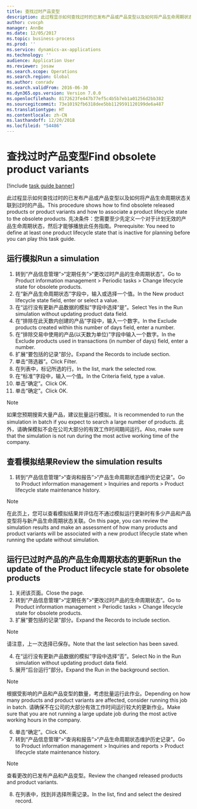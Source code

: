 ```yaml
---
title: 查找过时产品变型
description: 此过程显示如何查找过时的已发布产品或产品变型以及如何将产品生命周期状态关联到过时的产品。
author: cvocph
manager: AnnBe
ms.date: 12/05/2017
ms.topic: business-process
ms.prod: ''
ms.service: dynamics-ax-applications
ms.technology: ''
audience: Application User
ms.reviewer: josaw
ms.search.scope: Operations
ms.search.region: Global
ms.author: conradv
ms.search.validFrom: 2016-06-30
ms.dyn365.ops.version: Version 7.0.0
ms.openlocfilehash: 8172623fe447b77ef5c4b5b7eb1a01256d2bb382
ms.sourcegitcommit: 73e10192fb6318dee5bb1129591120199de6a487
ms.translationtype: HT
ms.contentlocale: zh-CN
ms.lasthandoff: 12/20/2018
ms.locfileid: "54486"
---
```

# <a name="find-obsolete-product-variants"></a><span data-ttu-id="bb830-103">查找过时产品变型</span><span class="sxs-lookup"><span data-stu-id="bb830-103">Find obsolete product variants</span></span> 

[!include [task guide banner](../../includes/task-guide-banner.md)]

<span data-ttu-id="bb830-104">此过程显示如何查找过时的已发布产品或产品变型以及如何将产品生命周期状态关联到过时的产品。</span><span class="sxs-lookup"><span data-stu-id="bb830-104">This procedure shows how to find obsolete released products or product variants and how to associate a product lifecycle state to the obsolete products.</span></span> <span data-ttu-id="bb830-105">先决条件：您需要至少先定义一个对于计划无效的产品生命周期状态，然后才能够播放此任务指南。</span><span class="sxs-lookup"><span data-stu-id="bb830-105">Prerequisite: You need to define at least one product lifecycle state that is inactive for planning before you can play this task guide.</span></span>


## <a name="run-a-simulation"></a><span data-ttu-id="bb830-106">运行模拟</span><span class="sxs-lookup"><span data-stu-id="bb830-106">Run a simulation</span></span>
1. <span data-ttu-id="bb830-107">转到“产品信息管理”>“定期任务”>“更改过时产品的生命周期状态”。</span><span class="sxs-lookup"><span data-stu-id="bb830-107">Go to Product information management > Periodic tasks > Change lifecycle state for obsolete products.</span></span>
2. <span data-ttu-id="bb830-108">在“新产品生命周期状态”字段中，输入或选择一个值。</span><span class="sxs-lookup"><span data-stu-id="bb830-108">In the New product lifecycle state field, enter or select a value.</span></span>
3. <span data-ttu-id="bb830-109">在“运行没有更新产品数据的模拟”字段中选择“是”。</span><span class="sxs-lookup"><span data-stu-id="bb830-109">Select Yes in the Run simulation without updating product data field.</span></span>
4. <span data-ttu-id="bb830-110">在“排除在此天数内创建的产品”字段中，输入一个数字。</span><span class="sxs-lookup"><span data-stu-id="bb830-110">In the Exclude products created within this number of days field, enter a number.</span></span>
5. <span data-ttu-id="bb830-111">在“排除交易中使用的产品(以天数为单位)”字段中输入一个数字。</span><span class="sxs-lookup"><span data-stu-id="bb830-111">In the Exclude products used in transactions (in number of days) field, enter a number.</span></span>
6. <span data-ttu-id="bb830-112">扩展“要包括的记录”部分。</span><span class="sxs-lookup"><span data-stu-id="bb830-112">Expand the Records to include section.</span></span>
7. <span data-ttu-id="bb830-113">单击“筛选器”。</span><span class="sxs-lookup"><span data-stu-id="bb830-113">Click Filter.</span></span>
8. <span data-ttu-id="bb830-114">在列表中，标记所选的行。</span><span class="sxs-lookup"><span data-stu-id="bb830-114">In the list, mark the selected row.</span></span>
9. <span data-ttu-id="bb830-115">在“标准”字段中，输入一个值。</span><span class="sxs-lookup"><span data-stu-id="bb830-115">In the Criteria field, type a value.</span></span>
10. <span data-ttu-id="bb830-116">单击“确定”。</span><span class="sxs-lookup"><span data-stu-id="bb830-116">Click OK.</span></span>
11. <span data-ttu-id="bb830-117">单击“确定”。</span><span class="sxs-lookup"><span data-stu-id="bb830-117">Click OK.</span></span>

> [!NOTE]
> <span data-ttu-id="bb830-118">如果您预期搜索大量产品，建议批量运行模拟。</span><span class="sxs-lookup"><span data-stu-id="bb830-118">It is recommended to run the simulation in batch if you expect to search a large number of products.</span></span> <span data-ttu-id="bb830-119">此外，请确保模拟不会在公司大部分的有效工作时间期间运行。</span><span class="sxs-lookup"><span data-stu-id="bb830-119">Also, make sure that the simulation is not run during the most active working time of the company.</span></span>  

## <a name="review-the-simulation-results"></a><span data-ttu-id="bb830-120">查看模拟结果</span><span class="sxs-lookup"><span data-stu-id="bb830-120">Review the simulation results</span></span>
1. <span data-ttu-id="bb830-121">转到“产品信息管理”>“查询和报告”>“产品生命周期状态维护历史记录”。</span><span class="sxs-lookup"><span data-stu-id="bb830-121">Go to Product information management > Inquiries and reports > Product lifecycle state maintenance history.</span></span>
   
> [!NOTE]
> <span data-ttu-id="bb830-122">在此页上，您可以查看模拟结果并评估在不通过模拟运行更新时有多少产品和产品变型将与新产品生命周期状态关联。</span><span class="sxs-lookup"><span data-stu-id="bb830-122">On this page, you can review the simulation results and make an assessment of how many products and product variants will be associated with a new product lifecycle state when running the update without simulation.</span></span>  

## <a name="run-the-update-of-the-product-lifecycle-state-for-obsolete-products"></a><span data-ttu-id="bb830-123">运行已过时产品的产品生命周期状态的更新</span><span class="sxs-lookup"><span data-stu-id="bb830-123">Run the update of the Product lifecycle state for obsolete products</span></span>
1. <span data-ttu-id="bb830-124">关闭该页面。</span><span class="sxs-lookup"><span data-stu-id="bb830-124">Close the page.</span></span>
2. <span data-ttu-id="bb830-125">转到“产品信息管理”>“定期任务”>“更改过时产品的生命周期状态”。</span><span class="sxs-lookup"><span data-stu-id="bb830-125">Go to Product information management > Periodic tasks > Change lifecycle state for obsolete products.</span></span>
3. <span data-ttu-id="bb830-126">扩展“要包括的记录”部分。</span><span class="sxs-lookup"><span data-stu-id="bb830-126">Expand the Records to include section.</span></span>

> [!NOTE]
> <span data-ttu-id="bb830-127">请注意，上一次选择已保存。</span><span class="sxs-lookup"><span data-stu-id="bb830-127">Note that the last selection has been saved.</span></span>  

4. <span data-ttu-id="bb830-128">在“运行没有更新产品数据的模拟”字段中选择“否”。</span><span class="sxs-lookup"><span data-stu-id="bb830-128">Select No in the Run simulation without updating product data field.</span></span>
5. <span data-ttu-id="bb830-129">展开“后台运行”部分。</span><span class="sxs-lookup"><span data-stu-id="bb830-129">Expand the Run in the background section.</span></span>

> [!NOTE]
> <span data-ttu-id="bb830-130">根据受影响的产品和产品变型的数量，考虑批量运行此作业。</span><span class="sxs-lookup"><span data-stu-id="bb830-130">Depending on how many products and product variants are affected, consider running this job in batch.</span></span> <span data-ttu-id="bb830-131">请确保不在公司的大部分有效工作时间运行较大的更新作业。</span><span class="sxs-lookup"><span data-stu-id="bb830-131">Make sure that you are not running a large update job during the most active working hours in the company.</span></span>  

6. <span data-ttu-id="bb830-132">单击“确定”。</span><span class="sxs-lookup"><span data-stu-id="bb830-132">Click OK.</span></span>
7. <span data-ttu-id="bb830-133">转到“产品信息管理”>“查询和报告”>“产品生命周期状态维护历史记录”。</span><span class="sxs-lookup"><span data-stu-id="bb830-133">Go to Product information management > Inquiries and reports > Product lifecycle state maintenance history.</span></span>

> [!NOTE]
> <span data-ttu-id="bb830-134">查看更改的已发布产品和产品变型。</span><span class="sxs-lookup"><span data-stu-id="bb830-134">Review the changed released products and product variants.</span></span>  

8. <span data-ttu-id="bb830-135">在列表中，找到并选择所需记录。</span><span class="sxs-lookup"><span data-stu-id="bb830-135">In the list, find and select the desired record.</span></span>

